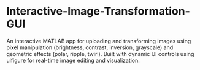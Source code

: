 # Interactive-Image-Transformation-GUI
An interactive MATLAB app for uploading and transforming images using pixel manipulation (brightness, contrast, inversion, grayscale) and geometric effects (polar, ripple, twirl). Built with dynamic UI controls using uifigure for real-time image editing and visualization.
